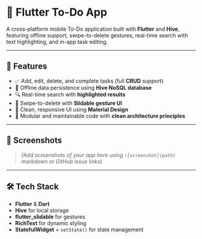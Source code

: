 # 📝 Flutter To-Do App

A cross-platform mobile To-Do application built with **Flutter** and **Hive**, featuring offline support, swipe-to-delete gestures, real-time search with text highlighting, and in-app task editing.

---

## 🚀 Features

- ✅ Add, edit, delete, and complete tasks (full **CRUD** support)
- 💾 Offline data persistence using **Hive NoSQL database**
- 🔍 Real-time search with **highlighted results**
- 🤏 Swipe-to-delete with **Slidable gesture UI**
- 🎨 Clean, responsive UI using **Material Design**
- 🧩 Modular and maintainable code with **clean architecture principles**

---

## 📱 Screenshots

> *(Add screenshots of your app here using `![screenshot](path)` markdown or GitHub issue links)*

---

## 🛠️ Tech Stack

- **Flutter** & **Dart**
- **Hive** for local storage
- **flutter_slidable** for gestures
- **RichText** for dynamic styling
- **StatefulWidget** + `setState()` for state management

